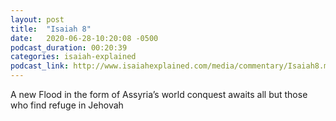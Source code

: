 ```yaml
---
layout: post
title:  "Isaiah 8"
date:   2020-06-28-10:20:08 -0500
podcast_duration: 00:20:39
categories: isaiah-explained
podcast_link: http://www.isaiahexplained.com/media/commentary/Isaiah8.mp3
---
```

A new Flood in the form of Assyria’s world conquest awaits all but those who find refuge in Jehovah
